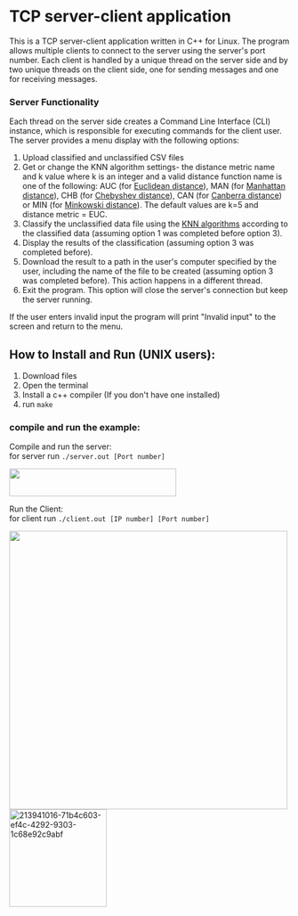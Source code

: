 # TCP server-client application 
This is a TCP server-client application written in C++ for Linux. The program allows multiple clients to connect to the server using the server's port number. Each client is handled by a unique thread on the server side and by two unique threads on the client side, one for sending messages and one for receiving messages. 

### Server Functionality
Each thread on the server side creates a Command Line Interface (CLI) instance, which is responsible for executing commands for the client user. The server provides a menu display with the following options:
1. Upload classified and unclassified CSV files
2. Get or change the KNN algorithm settings- the distance metric name and k value where k is an integer and a valid distance function name is one of the following: AUC (for [Euclidean distance](https://en.wikipedia.org/wiki/Euclidean_distance)), MAN (for [Manhattan distance](https://en.wikipedia.org/wiki/Taxicab_geometry)), CHB (for [Chebyshev distance](https://en.wikipedia.org/wiki/Chebyshev_distance)), CAN (for [Canberra distance](https://en.wikipedia.org/wiki/Canberra_distance)) or MIN (for [Minkowski distance](https://en.wikipedia.org/wiki/Minkowski_distance)). The default values are k=5 and distance metric = EUC.
3. Classify the unclassified data file using the [KNN algorithms](https://en.wikipedia.org/wiki/K-nearest_neighbors_algorithm) according to the classified data (assuming option 1 was completed before option 3).
4. Display the results of the classification (assuming option 3 was completed before).
5. Download the result to a path in the user's computer specified by the user, including the name of the file to be created (assuming option 3 was completed before). This action happens in a different thread.
8. Exit the program. This option will close the server's connection but keep the server running.
 
If the user enters invalid input the program will print "Invalid input" to the screen and return to the menu.  

## **How to Install and Run (UNIX users):**
1. Download files
2. Open the terminal
3. Install a c++ compiler (If you don't have one installed)
4. run `make`  


### compile and run the example:  
Compile and run the server:  
for server run `./server.out [Port number]`  

<img src="https://user-images.githubusercontent.com/72741540/213941242-e6e6a74c-82cc-4468-ac0b-4db45a32b14f.png" width="300" height="50">


Run the Client:  
for client run `./client.out [IP number] [Port number]` 

<img src="https://user-images.githubusercontent.com/72741540/213940985-849bc4f1-a73a-4e75-982a-4d29cf71b489.png" width="500" height="500">  
<img width="175" alt="213941016-71b4c603-ef4c-4292-9303-1c68e92c9abf" src="https://github.com/noatal345/TCP-server-client-application/assets/72741540/5f4689f8-ed2b-4162-8871-3bfe548f9498">


